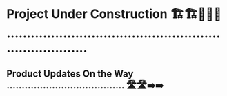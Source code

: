 # Project Under Construction 🏗️🏗️🚧🚧🚧 .........................................................................

## Product Updates On the Way ....................................... 🛣️🛣️➡️➡️







